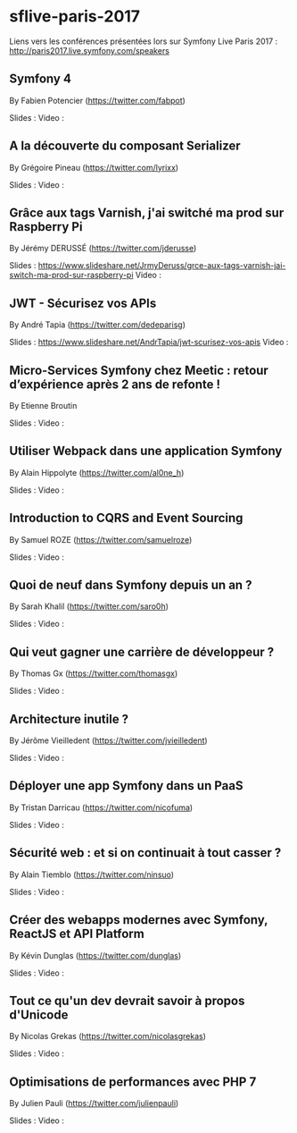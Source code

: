 # sflive-paris-2017
Liens vers les conférences présentées lors sur Symfony Live Paris 2017 : http://paris2017.live.symfony.com/speakers

## Symfony 4

By Fabien Potencier (https://twitter.com/fabpot) 

Slides :
Video : 

## A la découverte du composant Serializer 

By Grégoire Pineau (https://twitter.com/lyrixx)

Slides :
Video : 

## Grâce aux tags Varnish, j'ai switché ma prod sur Raspberry Pi 

By Jérémy DERUSSÉ (https://twitter.com/jderusse)

Slides : https://www.slideshare.net/JrmyDeruss/grce-aux-tags-varnish-jai-switch-ma-prod-sur-raspberry-pi
Video : 

## JWT - Sécurisez vos APIs 

By André Tapia (https://twitter.com/dedeparisg)

Slides : https://www.slideshare.net/AndrTapia/jwt-scurisez-vos-apis
Video : 

## Micro-Services Symfony chez Meetic : retour d’expérience après 2 ans de refonte ! 

By Etienne Broutin

Slides :
Video : 

## Utiliser Webpack dans une application Symfony 

By Alain Hippolyte (https://twitter.com/al0ne_h)

Slides :
Video : 

## Introduction to CQRS and Event Sourcing 

By Samuel ROZE (https://twitter.com/samuelroze)

Slides :
Video : 

## Quoi de neuf dans Symfony depuis un an ? 

By Sarah Khalil (https://twitter.com/saro0h)

Slides :
Video : 

## Qui veut gagner une carrière de développeur ? 

By Thomas Gx (https://twitter.com/thomasgx)

Slides :
Video : 

## Architecture inutile ? 

By Jérôme Vieilledent (https://twitter.com/jvieilledent)

Slides :
Video : 

## Déployer une app Symfony dans un PaaS 

By Tristan Darricau (https://twitter.com/nicofuma)

Slides :
Video : 

## Sécurité web : et si on continuait à tout casser ? 

By Alain Tiemblo (https://twitter.com/ninsuo)

Slides :
Video : 

## Créer des webapps modernes avec Symfony, ReactJS et API Platform 

By Kévin Dunglas (https://twitter.com/dunglas)

Slides :
Video : 

## Tout ce qu'un dev devrait savoir à propos d'Unicode 

By Nicolas Grekas (https://twitter.com/nicolasgrekas)

Slides :
Video : 

## Optimisations de performances avec PHP 7 

By Julien Pauli (https://twitter.com/julienpauli)

Slides :
Video : 
